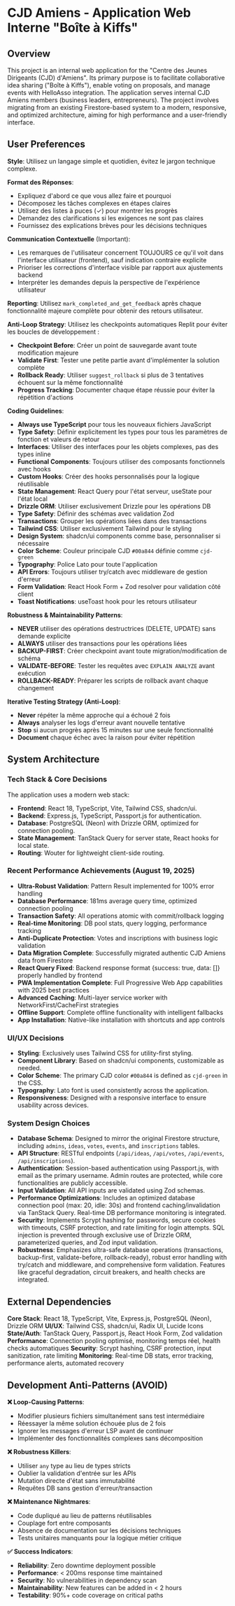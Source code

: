 # CJD Amiens - Application Web Interne "Boîte à Kiffs"

## Overview
This project is an internal web application for the "Centre des Jeunes Dirigeants (CJD) d'Amiens". Its primary purpose is to facilitate collaborative idea sharing ("Boîte à Kiffs"), enable voting on proposals, and manage events with HelloAsso integration. The application serves internal CJD Amiens members (business leaders, entrepreneurs). The project involves migrating from an existing Firestore-based system to a modern, responsive, and optimized architecture, aiming for high performance and a user-friendly interface.

## User Preferences
**Style**: Utilisez un langage simple et quotidien, évitez le jargon technique complexe.

**Format des Réponses**:
- Expliquez d'abord ce que vous allez faire et pourquoi
- Décomposez les tâches complexes en étapes claires
- Utilisez des listes à puces (✓) pour montrer les progrès
- Demandez des clarifications si les exigences ne sont pas claires
- Fournissez des explications brèves pour les décisions techniques

**Communication Contextuelle** (Important):
- Les remarques de l'utilisateur concernent TOUJOURS ce qu'il voit dans l'interface utilisateur (frontend), sauf indication contraire explicite
- Prioriser les corrections d'interface visible par rapport aux ajustements backend
- Interpréter les demandes depuis la perspective de l'expérience utilisateur

**Reporting**: Utilisez `mark_completed_and_get_feedback` après chaque fonctionnalité majeure complète pour obtenir des retours utilisateur.

**Anti-Loop Strategy**: Utilisez les checkpoints automatiques Replit pour éviter les boucles de développement :
- **Checkpoint Before**: Créer un point de sauvegarde avant toute modification majeure
- **Validate First**: Tester une petite partie avant d'implémenter la solution complète
- **Rollback Ready**: Utiliser `suggest_rollback` si plus de 3 tentatives échouent sur la même fonctionnalité
- **Progress Tracking**: Documenter chaque étape réussie pour éviter la répétition d'actions

**Coding Guidelines**:
- **Always use TypeScript** pour tous les nouveaux fichiers JavaScript
- **Type Safety**: Définir explicitement les types pour tous les paramètres de fonction et valeurs de retour
- **Interfaces**: Utiliser des interfaces pour les objets complexes, pas des types inline
- **Functional Components**: Toujours utiliser des composants fonctionnels avec hooks
- **Custom Hooks**: Créer des hooks personnalisés pour la logique réutilisable
- **State Management**: React Query pour l'état serveur, useState pour l'état local
- **Drizzle ORM**: Utiliser exclusivement Drizzle pour les opérations DB
- **Type Safety**: Définir des schémas avec validation Zod
- **Transactions**: Grouper les opérations liées dans des transactions
- **Tailwind CSS**: Utiliser exclusivement Tailwind pour le styling
- **Design System**: shadcn/ui components comme base, personnaliser si nécessaire
- **Color Scheme**: Couleur principale CJD `#00a844` définie comme `cjd-green`
- **Typography**: Police Lato pour toute l'application
- **API Errors**: Toujours utiliser try/catch avec middleware de gestion d'erreur
- **Form Validation**: React Hook Form + Zod resolver pour validation côté client
- **Toast Notifications**: useToast hook pour les retours utilisateur

**Robustness & Maintainability Patterns**:
- **NEVER** utiliser des opérations destructrices (DELETE, UPDATE) sans demande explicite
- **ALWAYS** utiliser des transactions pour les opérations liées
- **BACKUP-FIRST**: Créer checkpoint avant toute migration/modification de schéma
- **VALIDATE-BEFORE**: Tester les requêtes avec `EXPLAIN ANALYZE` avant exécution
- **ROLLBACK-READY**: Préparer les scripts de rollback avant chaque changement

**Iterative Testing Strategy (Anti-Loop)**:
- **Never** répéter la même approche qui a échoué 2 fois
- **Always** analyser les logs d'erreur avant nouvelle tentative
- **Stop** si aucun progrès après 15 minutes sur une seule fonctionnalité
- **Document** chaque échec avec la raison pour éviter répétition

## System Architecture

### Tech Stack & Core Decisions
The application uses a modern web stack:
-   **Frontend**: React 18, TypeScript, Vite, Tailwind CSS, shadcn/ui.
-   **Backend**: Express.js, TypeScript, Passport.js for authentication.
-   **Database**: PostgreSQL (Neon) with Drizzle ORM, optimized for connection pooling.
-   **State Management**: TanStack Query for server state, React hooks for local state.
-   **Routing**: Wouter for lightweight client-side routing.

### Recent Performance Achievements (August 19, 2025)
-   **Ultra-Robust Validation**: Pattern Result<T> implemented for 100% error handling
-   **Database Performance**: 181ms average query time, optimized connection pooling
-   **Transaction Safety**: All operations atomic with commit/rollback logging
-   **Real-time Monitoring**: DB pool stats, query logging, performance tracking
-   **Anti-Duplicate Protection**: Votes and inscriptions with business logic validation
-   **Data Migration Complete**: Successfully migrated authentic CJD Amiens data from Firestore
-   **React Query Fixed**: Backend response format {success: true, data: []} properly handled by frontend
-   **PWA Implementation Complete**: Full Progressive Web App capabilities with 2025 best practices
-   **Advanced Caching**: Multi-layer service worker with NetworkFirst/CacheFirst strategies
-   **Offline Support**: Complete offline functionality with intelligent fallbacks
-   **App Installation**: Native-like installation with shortcuts and app controls

### UI/UX Decisions
-   **Styling**: Exclusively uses Tailwind CSS for utility-first styling.
-   **Component Library**: Based on shadcn/ui components, customizable as needed.
-   **Color Scheme**: The primary CJD color `#00a844` is defined as `cjd-green` in the CSS.
-   **Typography**: Lato font is used consistently across the application.
-   **Responsiveness**: Designed with a responsive interface to ensure usability across devices.

### System Design Choices
-   **Database Schema**: Designed to mirror the original Firestore structure, including `admins`, `ideas`, `votes`, `events`, and `inscriptions` tables.
-   **API Structure**: RESTful endpoints (`/api/ideas`, `/api/votes`, `/api/events`, `/api/inscriptions`).
-   **Authentication**: Session-based authentication using Passport.js, with email as the primary username. Admin routes are protected, while core functionalities are publicly accessible.
-   **Input Validation**: All API inputs are validated using Zod schemas.
-   **Performance Optimizations**: Includes an optimized database connection pool (max: 20, idle: 30s) and frontend caching/invalidation via TanStack Query. Real-time DB performance monitoring is integrated.
-   **Security**: Implements Scrypt hashing for passwords, secure cookies with timeouts, CSRF protection, and rate limiting for login attempts. SQL injection is prevented through exclusive use of Drizzle ORM, parameterized queries, and Zod input validation.
-   **Robustness**: Emphasizes ultra-safe database operations (transactions, backup-first, validate-before, rollback-ready), robust error handling with try/catch and middleware, and comprehensive form validation. Features like graceful degradation, circuit breakers, and health checks are integrated.

## External Dependencies
**Core Stack**: React 18, TypeScript, Vite, Express.js, PostgreSQL (Neon), Drizzle ORM
**UI/UX**: Tailwind CSS, shadcn/ui, Radix UI, Lucide Icons  
**State/Auth**: TanStack Query, Passport.js, React Hook Form, Zod validation
**Performance**: Connection pooling optimisé, monitoring temps réel, health checks automatiques
**Security**: Scrypt hashing, CSRF protection, input sanitization, rate limiting
**Monitoring**: Real-time DB stats, error tracking, performance alerts, automated recovery

## Development Anti-Patterns (AVOID)

**❌ Loop-Causing Patterns**:
- Modifier plusieurs fichiers simultanément sans test intermédiaire
- Réessayer la même solution échouée plus de 2 fois
- Ignorer les messages d'erreur LSP avant de continuer
- Implémenter des fonctionnalités complexes sans décomposition

**❌ Robustness Killers**:
- Utiliser `any` type au lieu de types stricts
- Oublier la validation d'entrée sur les APIs
- Mutation directe d'état sans immutabilité
- Requêtes DB sans gestion d'erreur/transaction

**❌ Maintenance Nightmares**:
- Code dupliqué au lieu de patterns réutilisables
- Couplage fort entre composants
- Absence de documentation sur les décisions techniques
- Tests unitaires manquants pour la logique métier critique

**✅ Success Indicators**:
- **Reliability**: Zero downtime deployment possible
- **Performance**: < 200ms response time maintained
- **Security**: No vulnerabilities in dependency scan
- **Maintainability**: New features can be added in < 2 hours
- **Testability**: 90%+ code coverage on critical paths